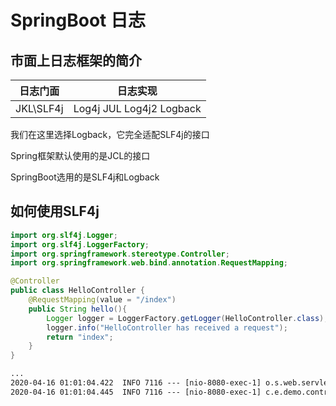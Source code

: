 # SpringBoot 日志

## 市面上日志框架的简介

|日志门面|日志实现|
|---------|---------|
|JKL\SLF4j|Log4j JUL Log4j2 Logback|

我们在这里选择Logback，它完全适配SLF4j的接口

Spring框架默认使用的是JCL的接口

SpringBoot选用的是SLF4j和Logback

## 如何使用SLF4j

```java
import org.slf4j.Logger;
import org.slf4j.LoggerFactory;
import org.springframework.stereotype.Controller;
import org.springframework.web.bind.annotation.RequestMapping;

@Controller
public class HelloController {
    @RequestMapping(value = "/index")
    public String hello(){
        Logger logger = LoggerFactory.getLogger(HelloController.class);
        logger.info("HelloController has received a request");
        return "index";
    }
}
```

```txt
...
2020-04-16 01:01:04.422  INFO 7116 --- [nio-8080-exec-1] o.s.web.servlet.DispatcherServlet        : Completed initialization in 5 ms
2020-04-16 01:01:04.445  INFO 7116 --- [nio-8080-exec-1] c.e.demo.controller.HelloController      : HelloController has received a request
```
